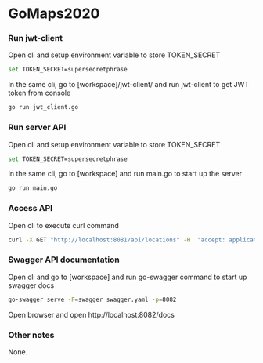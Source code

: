 # GoMaps2020

### Run jwt-client

Open cli and setup environment variable to store TOKEN_SECRET

```sh
set TOKEN_SECRET=supersecretphrase
```

In the same cli, go to [workspace]/jwt-client/ and run jwt-client to get JWT token from console

```sh
go run jwt_client.go
```

### Run server API

Open cli and setup environment variable to store TOKEN_SECRET

```sh
set TOKEN_SECRET=supersecretphrase
```

In the same cli, go to [workspace] and run main.go to start up the server
```sh
go run main.go
```

### Access API

Open cli to execute curl command
```sh
curl -X GET "http://localhost:8081/api/locations" -H  "accept: application/json" -H  "Token: <Access Token>"
```

### Swagger API documentation

Open cli and go to [workspace] and run go-swagger command to start up swagger docs

```sh
go-swagger serve -F=swagger swagger.yaml -p=8082
```

Open browser and open http://localhost:8082/docs

### Other notes

None.